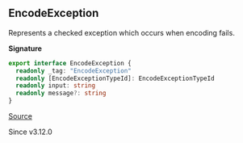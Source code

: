 ## EncodeException

Represents a checked exception which occurs when encoding fails.

**Signature**

```ts
export interface EncodeException {
  readonly _tag: "EncodeException"
  readonly [EncodeExceptionTypeId]: EncodeExceptionTypeId
  readonly input: string
  readonly message?: string
}
```

[Source](https://github.com/Effect-TS/effect/tree/main/packages/effect/src/Encoding.ts#L174)

Since v3.12.0